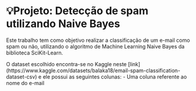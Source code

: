 # 💡Projeto: Detecção de spam utilizando Naive Bayes

<p>Este trabalho tem como objetivo realizar a classificação de um e-mail como spam ou não, utilizando o algoritmo de Machine Learning Naive Bayes da biblioteca SciKit-Learn.</p>
O dataset escolhido encontra-se no Kaggle neste [link](https://www.kaggle.com/datasets/balaka18/email-spam-classification-dataset-csv) e ele possui as seguintes colunas:
  - Uma coluna referente ao nome do e-mail
